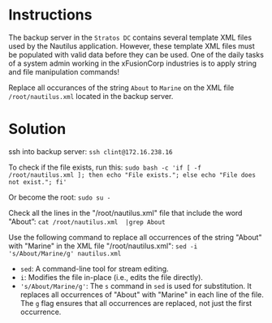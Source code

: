# Instructions

The backup server in the `Stratos DC` contains several template XML files used by the Nautilus application. However, these template XML files must be populated with valid data before they can be used. One of the daily tasks of a system admin working in the xFusionCorp industries is to apply string and file manipulation commands!

Replace all occurances of the string `About` to `Marine` on the XML file `/root/nautilus.xml` located in the backup server.

# Solution

ssh into backup server: `ssh clint@172.16.238.16`

To check if the file exists, run this: `sudo bash -c 'if [ -f /root/nautilus.xml ]; then echo "File exists."; else echo "File does not exist."; fi'`

Or become the root: `sudo su -`

Check all the lines in the "/root/nautilus.xml" file that include the word "About”: `cat /root/nautilus.xml  |grep About`

Use the following command to replace all occurrences of the string "About" with "Marine" in the XML file "/root/nautilus.xml": `sed -i 's/About/Marine/g' nautilus.xml`

- `sed`: A command-line tool for stream editing.
- `i`: Modifies the file in-place (i.e., edits the file directly).
- `'s/About/Marine/g'`: The `s` command in `sed` is used for substitution. It replaces all occurrences of "About" with "Marine" in each line of the file. The `g` flag ensures that all occurrences are replaced, not just the first occurrence.
